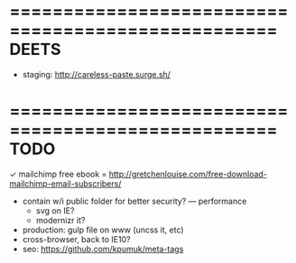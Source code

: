 ===================================================
DEETS
===================================================
- staging: http://careless-paste.surge.sh/

===================================================
TODO
===================================================
✓ mailchimp free ebook = http://gretchenlouise.com/free-download-mailchimp-email-subscribers/
- contain w/i public folder for better security?
— performance
    - svg on IE?
    - modernizr it?
- production: gulp file on www (uncss it, etc)
- cross-browser, back to IE10?
- seo: https://github.com/kpumuk/meta-tags
